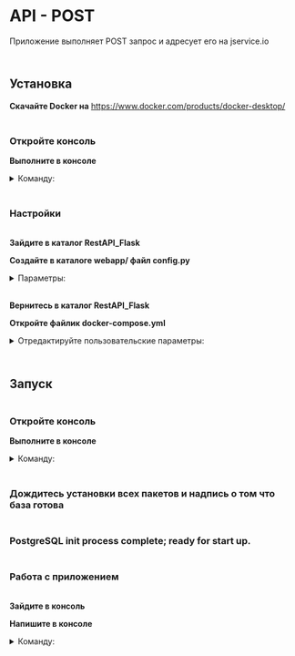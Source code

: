 # API - POST

Приложение выполняет POST запрос и адресует его на jservice.io

## <br><b>Установка</b>

<b>Скачайте Docker на</b> https://www.docker.com/products/docker-desktop/

### <br><b>Откройте консоль</b>

<b>Выполните в консоле</b>             
    <details><summary> Команду: </summary>
```
git clone https://github.com/IgV52/RestAPI_Flask.git
```
</details>

### <br><b>Настройки</b>

<br><b>Зайдите в каталог RestAPI_Flask</b>

<b>Создайте в каталоге webapp/ файл config.py</b>             
    <details><summary> Параметры: </summary>
```
SQLALCHEMY_ECHO = False
SQLALCHEMY_TRACK_MODIFICATIONS = True
SQLALCHEMY_DATABASE_URI "postgresql://{имя пользователя}:{пароль}@db:5432/{название вашей базы данных}"
                Пример =  "postgresql://ivan:123456@db:5432/mydb"
```
</details>

<br><b>Вернитесь в каталог RestAPI_Flask</b>

<b>Откройте файлик docker-compose.yml</b>
    <details>
    <summary> Отредактируйте пользовательские параметры: </summary></b>
```
POSTGRES_DB: "{название вашей базы данных}"
POSTGRES_USER: "{имя пользователя}"
POSTGRES_PASSWORD: "{пароль}"
```
</details>

## <br><b>Запуск</b>

### <br><b>Откройте консоль</b>

<b>Выполните в консоле</b>             
    <details><summary> Команду: </summary>
```
docker-compose up --build
```
</details>

### <br><b>Дождитесь установки всех пакетов и надпись о том что база готова</b>

### <br><b>PostgreSQL init process complete; ready for start up.</b>

### <br><b>Работа с приложением</b>

<br><b>Зайдите в консоль</b>

<b>Напишите в консоле </b>             
    <details><summary> Команду: </summary>
```
curl -i -H "Content-Type: application/json" -X POST -d "{""num_questions"": int(число)}" http://адрес_вашего_сервера:5000/api/
```
</details>




